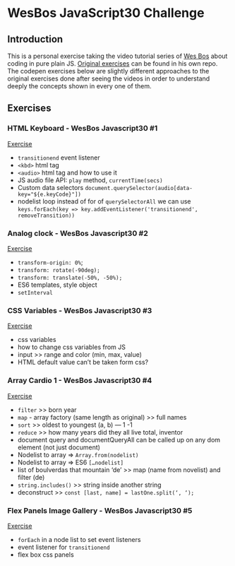 # WesBos JavaScript30 Challenge

## Introduction

This is a personal exercise taking the video tutorial series of [Wes Bos](https://javascript30.com/) about coding in pure plain JS. [Original exercises](https://github.com/davidlampon/JavaScript30) can be found in his own repo. The codepen exercises below are slightly different approaches to the original exercises done after seeing the videos in order to understand deeply the concepts shown in every one of them.

## Exercises

### HTML Keyboard - WesBos Javascript30 #1
[Exercise](http://codepen.io/davidlampon/pen/LxRXzQ)

* `transitionend` event listener
* `<kbd>` html tag
* `<audio>` html tag and how to use it
* JS audio file API: `play` method, `currentTime(secs)`
* Custom data selectors `document.querySelector(audio[data-key="${e.keyCode}"])`
* nodelist loop instead of for of `querySelectorAll` we can use `keys.forEach(key => key.addEventListener('transitionend', removeTransition))`


### Analog clock - WesBos Javascript30 #2
[Exercise](http://codepen.io/davidlampon/pen/apmYvJ)

* `transform-origin: 0%`;
* `transform: rotate(-90deg);`
* `transform: translate(-50%, -50%);`
* ES6 templates, style object
* `setInterval`

### CSS Variables - WesBos Javascript30 #3
[Exercise](http://codepen.io/davidlampon/pen/XpjOEW)

* css variables
* how to change css variables from JS
* input >> range and color (min, max, value)
* HTML default value can’t be taken form css?

### Array Cardio 1 - WesBos Javascript30 #4
[Exercise](http://codepen.io/davidlampon/pen/OWbzVL)

* `filter` >> born year
* `map` - array factory (same length as original) >> full names
* `sort` >> oldest to youngest (a, b) — 1 -1
* `reduce`  >> how many years did they all live total, inventor
* document query and documentQueryAll can be called up on any dom element (not just document)
* Nodelist to array => `Array.from(nodelist)`
* Nodelist to array => ES6 `[…nodelist]`
* list of boulverdas that mountain ‘de’ >> map (name from novelist) and filter (de)
* `string.includes()` >> string inside another string
* deconstruct >> `const [last, name] = lastOne.split(‘, ‘);`

### Flex Panels Image Gallery - WesBos Javascript30 #5
[Exercise](http://codepen.io/davidlampon/pen/JEgJXw)

* `forEach` in a node list to set event listeners
* event listener for `transitionend`
* flex box css panels
